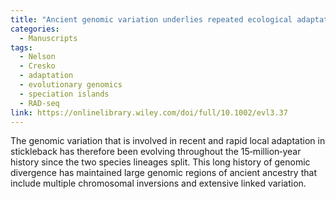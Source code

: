 ```yaml
---
title: "Ancient genomic variation underlies repeated ecological adaptation in young stickleback populations"
categories:
  - Manuscripts
tags:
  - Nelson
  - Cresko
  - adaptation
  - evolutionary genomics
  - speciation islands
  - RAD-seq
link: https://onlinelibrary.wiley.com/doi/full/10.1002/evl3.37
---
```


The genomic variation that is involved in recent and rapid local adaptation in stickleback has therefore been evolving throughout the 15‐million‐year history since the two species lineages split. This long history of genomic divergence has maintained large genomic regions of ancient ancestry that include multiple chromosomal inversions and extensive linked variation.